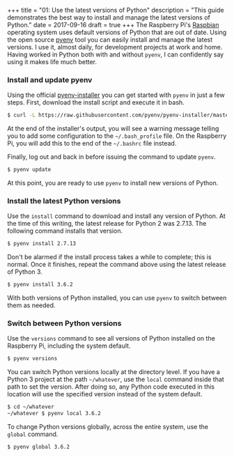 +++
title = "01: Use the latest versions of Python"
description = "This guide demonstrates the best way to install and manage the latest versions of Python."
date = 2017-09-16
draft = true
+++
The Raspberry Pi's [Raspbian](https://www.raspberrypi.org/downloads/raspbian/) operating system uses default versions of Python that are out of date. Using the open source [pyenv](https://github.com/pyenv/pyenv) tool you can easily install and manage the latest versions. I use it, almost daily, for development projects at work and home. Having worked in Python both with and without `pyenv`, I can confidently say using it makes life much better.


### Install and update pyenv
Using the official [pyenv-installer](https://github.com/pyenv/pyenv-installer) you can get started with `pyenv` in just a few steps. First, download the install script and execute it in bash.

```bash
$ curl -L https://raw.githubusercontent.com/pyenv/pyenv-installer/master/bin/pyenv-installer | bash
```

At the end of the installer's output, you will see a warning message telling you to add some configuration to the `~/.bash_profile` file. On the Raspberry Pi, you will add this to the end of the `~/.bashrc` file instead.

Finally, log out and back in before issuing the command to update `pyenv`.

```bash
$ pyenv update
```

At this point, you are ready to use `pyenv` to install new versions of Python.


### Install the latest Python versions
Use the `install` command to download and install any version of Python. At the time of this writing, the latest release for Python 2 was 2.7.13. The following command installs that version.

```bash
$ pyenv install 2.7.13
```

Don't be alarmed if the install process takes a while to complete; this is normal. Once it finishes, repeat the command above using the latest release of Python 3.

```bash
$ pyenv install 3.6.2
```

With both versions of Python installed, you can use `pyenv` to switch between them as needed.


### Switch between Python versions
Use the `versions` command to see all versions of Python installed on the Raspberry Pi, including the system default.

```bash
$ pyenv versions
```

You can switch Python versions locally at the directory level. If you have a Python 3 project at the path `~/whatever`, use the `local` command inside that path to set the version. After doing so, any Python code executed in this location will use the specified version instead of the system default.

```bash
$ cd ~/whatever
~/whatever $ pyenv local 3.6.2
```

To change Python versions globally, across the entire system, use the `global` command.

```bash
$ pyenv global 3.6.2
```
